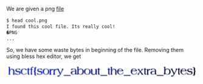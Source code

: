 We are given a png [file](./data/cool.png)
```
$ head cool.png
I found this cool file. Its really cool!
�PNG
...
```
So, we have some waste bytes in beginning of the file. Removing them using bless hex editor, we get

![flag](./data/cool2.png)
